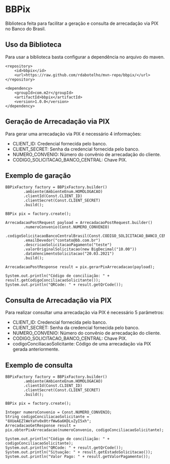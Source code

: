 # BBPix

Biblioteca feita para facilitar a geração e consulta de arrecadação via PIX no Banco do Brasil.

## Uso da Biblioteca

Para usar a biblioteca basta configurar a dependência no arquivo do maven.
```
<repository>
    <id>bbpix</id>
    <url>https://raw.github.com/rdabotelho/mvn-repo/bbpix/</url>
</repository>
```
```
<dependency>
    <groupId>com.m2r</groupId>
    <artifactId>bbpix</artifactId>
    <version>1.0.0</version>
</dependency>
```

## Geração de Arrecadação via PIX

Para gerar uma arrecadação via PIX é necessário 4 informações:

* CLIENT_ID: Credencial fornecida pelo banco.
* CLIENT_SECRET: Senha da credencial fornecida pelo banco.
* NUMERO_CONVENIO: Número do convênio de arrecadação do cliente.
* CODIGO_SOLICITACAO_BANCO_CENTRAL: Chave PIX.

## Exemplo de garação

```
BBPixFactory factory = BBPixFactory.builder()
        .ambiente(AmbienteEnum.HOMOLOGACAO)
        .clientId(Const.CLIENT_ID)
        .clientSecret(Const.CLIENT_SECRET)
        .build();

BBPix pix = factory.create();

ArrecadacaoPostRequest payload = ArrecadacaoPostRequest.builder()
        .numeroConvenio(Const.NUMERO_CONVENIO)
        .codigoSolicitacaoBancoCentralBrasil(Const.CODIGO_SOLICITACAO_BANCO_CENTRAL)
        .emailDevedor("contato@bb.com.br")
        .descricaoSolicitacaoPagamento("teste")
        .valorOriginalSolicitacao(new BigDecimal("10.00"))
        .dataVencimentoSolicitacao("20.03.2021")
        .build();

ArrecadacaoPostResponse result = pix.gerarPixArrecadacao(payload);

System.out.println("Código de conciliação: " + result.getCodigoConciliacaoSolicitante());
System.out.println("QRCode: " + result.getQrCode());
```

## Consulta de Arrecadação via PIX

Para realizar consultar uma arrecadação via PIX é necessário 5 parâmetros:

* CLIENT_ID: Credencial fornecida pelo banco.
* CLIENT_SECRET: Senha da credencial fornecida pelo banco.
* NUMERO_CONVENIO: Número do convênio de arrecadação do cliente.
* CODIGO_SOLICITACAO_BANCO_CENTRAL: Chave PIX.
* codigoConciliacaoSolicitante: Código de uma arrecadação via PIX gerada anteriormente.

## Exemplo de consulta

```
BBPixFactory factory = BBPixFactory.builder()
        .ambiente(AmbienteEnum.HOMOLOGACAO)
        .clientId(Const.CLIENT_ID)
        .clientSecret(Const.CLIENT_SECRET)
        .build();

BBPix pix = factory.create();

Integer numeroConvenio = Const.NUMERO_CONVENIO;
String codigoConciliacaoSolicitante = "8XUeAEZlWeYaYv0x0trfWw6a6KDLvZyI5xh";
ArrecadacaoGetResponse result = pix.obterPixArrecadacao(numeroConvenio, codigoConciliacaoSolicitante);

System.out.println("Código de conciliação: " + codigoConciliacaoSolicitante);
System.out.println("QRCode: " + result.getQrCode());
System.out.println("Situação: " + result.getEstadoSolicitacao());
System.out.println("Valor Pago: " + result.getValorPagamento());
```
